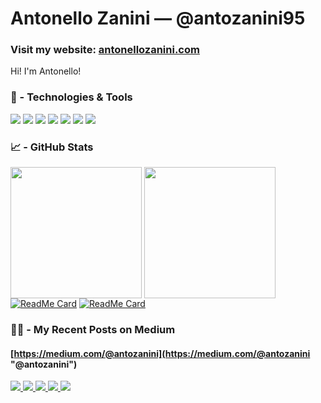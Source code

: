 # Antonello Zanini — @antozanini95
### Visit my website: [antonellozanini.com](https://antonellozanini.com/en)
Hi! I'm Antonello!  

### 🔧 - Technologies & Tools
![](https://img.shields.io/badge/Language-Java-informational?style=flat&logo=java&logoColor=white&color=0366d6)
![](https://img.shields.io/badge/Language-Kotlin-informational?style=flat&logo=kotlin&logoColor=white&color=0366d6)
![](https://img.shields.io/badge/Language-JavaScript-informational?style=flat&logo=javascript&logoColor=white&color=0366d6)
![](https://img.shields.io/badge/Language-PHP-informational?style=flat&logo=php&logoColor=white&color=0366d6)
![](https://img.shields.io/badge/Framework-Spring_Boot-informational?style=flat&logo=spring&logoColor=white&color=0366d6)
![](https://img.shields.io/badge/Library-React-informational?style=flat&logo=react&logoColor=white&color=0366d6)
![](https://img.shields.io/badge/Editor-IntelliJ_IDEA-informational?style=flat&logo=intellij-idea&logoColor=white&color=0366d6)

### 📈 - GitHub Stats
<img align="center" height="210" src="https://github-readme-stats.vercel.app/api/top-langs/?username=Tonel&theme=graywhite&hide=css,tsql" /> <img align="center" height="210"  src="https://github-readme-stats.vercel.app/api/?username=Tonel&theme=graywhite" />  
[![ReadMe Card](https://github-readme-stats.vercel.app/api/pin/?username=Tonel&repo=multi-layered-architecture-springboot)](https://github.com/Tonel/multi-layered-architecture-springboot) [![ReadMe Card](https://github-readme-stats.vercel.app/api/pin/?username=Tonel&repo=web-scraping)](https://github.com/Tonel/web-scraping)

### ✍🏻 - My Recent Posts on Medium
#### [https://medium.com/@antozanini](https://medium.com/@antozanini "@antozanini") 
<!-- https://medium.com/better-programming/add-your-recent-published-mediums-article-on-github-readme-9ffaf3ad1606 -->
<a href="https://github-readme-medium-recent-article.vercel.app/medium/@antozanini/0">
  <img src="https://github-readme-medium-recent-article.vercel.app/medium/@antozanini/0"> 
</a>
<a href="https://github-readme-medium-recent-article.vercel.app/medium/@antozanini/1">
  <img src="https://github-readme-medium-recent-article.vercel.app/medium/@antozanini/1"> 
</a>
<a href="https://github-readme-medium-recent-article.vercel.app/medium/@antozanini/2">
  <img src="https://github-readme-medium-recent-article.vercel.app/medium/@antozanini/2"> 
</a>  
<a href="https://github-readme-medium-recent-article.vercel.app/medium/@antozanini/3">
  <img src="https://github-readme-medium-recent-article.vercel.app/medium/@antozanini/3"> 
</a>
<a href="https://github-readme-medium-recent-article.vercel.app/medium/@antozanini/4">
  <img src="https://github-readme-medium-recent-article.vercel.app/medium/@antozanini/4"> 
</a>
